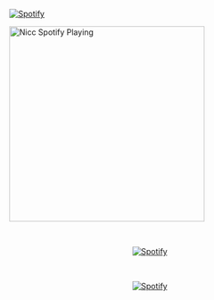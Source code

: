[![Spotify](https://spotifynicc.vercel.app/api/spotify)](https://open.spotify.com/user/31xr6mapjgtvmiwlrptm4cajadla)



[<img src="https://spotifynicc.vercel.app/api/spotify" alt="Nicc Spotify Playing" width="350" />](https://open.spotify.com/user/31xr6mapjgtvmiwlrptm4cajadla)


&nbsp;<div align="center">
  [![Spotify](https://n7tralha.vercel.app/api/spotify?background_color=0d1117&border_color=ffffff)](https://open.spotify.com/user/31xr6mapjgtvmiwlrptm4cajadla)

&nbsp;<div align="center">
  [![Spotify](https://novatorem.vercel.app/api/spotify?background_color=0d1117&border_color=ffffff)](https://open.spotify.com/user/omnitenebris)
</div>
